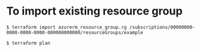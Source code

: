 # To import existing resource group 

```
$ terraform import azurerm_resource_group.rg /subscriptions/00000000-0000-0000-0000-000000000000/resourceGroups/example
```

```
$ terraform plan
```
